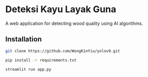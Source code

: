 # Deteksi Kayu Layak Guna

A web application for detecting wood quality using AI algorithms.

## Installation

```bash
git clone https://github.com/WongKinYiu/yolov9.git

pip install -r requirements.txt

streamlit run app.py
